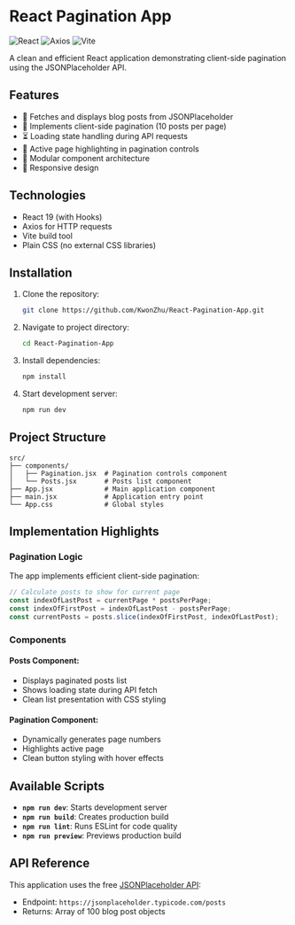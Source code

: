 # React Pagination App

![React](https://img.shields.io/badge/React-^19.0.0-blue)
![Axios](https://img.shields.io/badge/Axios-^1.8.4-green)
![Vite](https://img.shields.io/badge/Vite-^6.3.1-orange)

A clean and efficient React application demonstrating client-side pagination using the JSONPlaceholder API.

## Features

- 📝 Fetches and displays blog posts from JSONPlaceholder
- 🔢 Implements client-side pagination (10 posts per page)
- ⏳ Loading state handling during API requests
- 🔵 Active page highlighting in pagination controls
- 🧩 Modular component architecture
- 📱 Responsive design

## Technologies

- React 19 (with Hooks)
- Axios for HTTP requests
- Vite build tool
- Plain CSS (no external CSS libraries)

## Installation

1. Clone the repository:

   ```bash
   git clone https://github.com/KwonZhu/React-Pagination-App.git
   ```

2. Navigate to project directory:

   ```bash
   cd React-Pagination-App
   ```

3. Install dependencies:

   ```bash
   npm install
   ```

4. Start development server:
   ```bash
   npm run dev
   ```

## Project Structure

```
src/
├── components/
│   ├── Pagination.jsx  # Pagination controls component
│   └── Posts.jsx       # Posts list component
├── App.jsx             # Main application component
├── main.jsx            # Application entry point
└── App.css             # Global styles
```

## Implementation Highlights

### Pagination Logic

The app implements efficient client-side pagination:

```javascript
// Calculate posts to show for current page
const indexOfLastPost = currentPage * postsPerPage;
const indexOfFirstPost = indexOfLastPost - postsPerPage;
const currentPosts = posts.slice(indexOfFirstPost, indexOfLastPost);
```

### Components

#### Posts Component:

- Displays paginated posts list
- Shows loading state during API fetch
- Clean list presentation with CSS styling

#### Pagination Component:

- Dynamically generates page numbers
- Highlights active page
- Clean button styling with hover effects

## Available Scripts

- **`npm run dev`**: Starts development server
- **`npm run build`**: Creates production build
- **`npm run lint`**: Runs ESLint for code quality
- **`npm run preview`**: Previews production build

## API Reference

This application uses the free [JSONPlaceholder API](https://jsonplaceholder.typicode.com):

- Endpoint: `https://jsonplaceholder.typicode.com/posts`
- Returns: Array of 100 blog post objects
